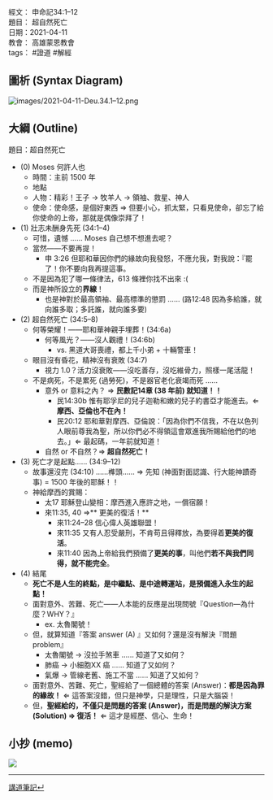經文： 申命記34:1–12  
題目： 超自然死亡  
日期：2021-04-11  
教會： 高雄蒙恩教會   
tags： #證道  #解經  

## 圖析 (Syntax Diagram)
![images/2021-04-11-Deu.34.1–12.png](images/2021-04-11-Deu.34.1–12.png)

## 大綱 (Outline)

題目：超自然死亡
- (0) Moses 何許人也
	- 時間：主前 1500 年
	- 地點
	- 人物：精彩！王子 → 牧羊人 → 領袖、救星、神人
	- 使命：使命感，是個好東西 ⇒ 但要小心，抓太緊，只看見使命，卻忘了給你使命的上帝，那就是偶像崇拜了！
- (1) 壯志未酬身先死 (34:1–4)
	- 可惜，遺憾 …… Moses 自己想不想進去呢？
	- 當然——不要再提！
		- 申 3:26 但耶和華因你們的緣故向我發怒，不應允我，對我說：『罷了！你不要向我再提這事。
	- 不是因為犯了哪一條律法，613 條裡你找不出來 :(
	- 而是神所設立的**界線**！
		- 也是神對於最高領袖、最高標準的懲罰 …… (路12:48 因為多給誰，就向誰多取；多託誰，就向誰多要)
- (2) 超自然死亡 (34:5–8)
	- 何等榮耀！——耶和華神親手埋葬！(34:6a)
		- 何等風光？——沒人觀禮！(34:6b)
			- vs. 黑道大哥喪禮，都上千小弟 + 十輛警車！
	- 眼目沒有昏花，精神沒有衰敗 (34:7)
		- 視力 1.0？活力沒衰敗——沒吃善存，沒吃維骨力，照樣一尾活龍！
	- 不是病死，不是累死 (過勞死)，不是器官老化衰竭而死 ……
		- 意外 or 意料之內？ ⇒ **民數記14章 (38 年前) 就知道！！**
			- 民14:30b 惟有耶孚尼的兒子迦勒和嫩的兒子約書亞才能進去。⇐ **摩西、亞倫也不在內！**
			- 民20:12 耶和華對摩西、亞倫說：「因為你們不信我，不在以色列人眼前尊我為聖，所以你們必不得領這會眾進我所賜給他們的地去。」⇐ 最起碼，一年前就知道！
		- 自然 or 不自然？⇒ **超自然死亡！**
- (3) 死亡才是起點…… (34:9–12)
	- 故事還沒完 (34:10)  ……榫頭…… ⇒ 先知 (神面對面認識、行大能神蹟奇事) = 1500 年後的耶穌！！
	- 神給摩西的賞賜：
		- 太17 耶穌登山變相：摩西進入應許之地，一償宿願！
		- 來11:35, 40 ⇒** 更美的復活！**
			- 來11:24–28 信心偉人英雄聯盟！
			- 來11:35 又有人忍受嚴刑，不肯苟且得釋放，為要得着**更美的復活**。
			- 來11:40 因為上帝給我們預備了**更美的事**，叫他們**若不與我們同得，就不能完全**。
- (4) 結尾
	- **死亡不是人生的終點，是中繼點、是中途轉運站，是預備進入永生的起點！**
	- 面對意外、苦難、死亡——人本能的反應是出現問號『Question—為什麼？WHY？』 
		- ex. 太魯閣號！
	- 但，就算知道『答案 answer (A) 』又如何？還是沒有解決『問題 problem』
		- 太魯閣號 → 沒拉手煞車 …… 知道了又如何？
		- 肺癌 → 小細胞XX 癌 …… 知道了又如何？
		- 氣爆 → 管線老舊、施工不當 …… 知道了又如何？
	- 面對意外、苦難、死亡，聖經給了一個總體的答案 (Answer)：**都是因為罪的緣故！** ⇐ 這答案沒錯，但只是神學，只是理性，只是大腦袋！
	- 但，**聖經給的，不僅只是問題的答案 (Answer)，而是問題的解決方案 (Solution) ⇒ 復活！** ⇐ 這才是經歷、信心、生命！

## 小抄 (memo)

![](images/2021-04-11-Deu.34.1–12-memo.png)


---
[講道筆記↵](README.md)
